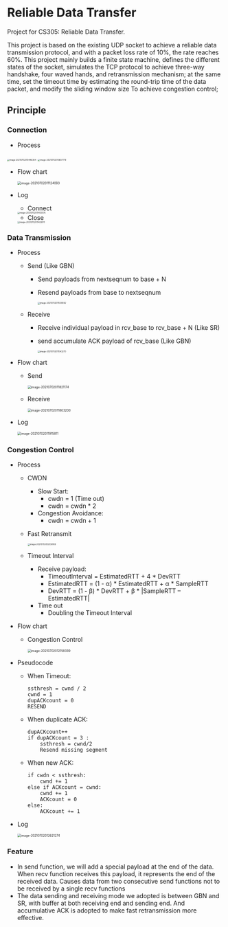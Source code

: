 # Reliable Data Transfer

Project for CS305: Reliable Data Transfer.

This project is based on the existing UDP socket to achieve a reliable data transmission protocol, and with a packet loss rate of 10%, the rate reaches 60%. This project mainly builds a finite state machine, defines the different states of the socket, simulates the TCP protocol to achieve three-way handshake, four waved hands, and retransmission mechanism; at the same time, set the timeout time by estimating the round-trip time of the data packet, and modify the sliding window size To achieve congestion control;



## Principle

### Connection

- Process

<img src="images\Process_Connect&Accept.png" alt="image-20210702010446304" style="zoom:33%;" />



<img src="images\Process_Close.png" alt="image-20210702010607779" style="zoom:33%;" />

- Flow chart

  <img src="images\FlowChart_Connect&Close.png" alt="image-20210702011124093" style="zoom:50%;" />

- Log

  - Connect

  <img src="images\Log_Connect.png" alt="image-20210702011403576" style="zoom:33%;" />

  - Close

  <img src="images\Log_Close.png" alt="image-20210702011429011" style="zoom:33%;" />

### Data Transmission

- Process
  - Send (Like GBN)

    - Send payloads from nextseqnum to base + N

    - Resend payloads from base to nextseqnum

      <img src="images\Process_Send.png" alt="image-20210702011509092" style="zoom:33%;" />

  - Receive	

    - Receive individual payload in rcv_base to rcv_base + N (Like SR)

    - send accumulate ACK payload of rcv_base (Like GBN)

      <img src="images\Process_Receive.png" alt="image-20210702011543270" style="zoom:33%;" />

- Flow chart

  - Send

    <img src="images\FlowChart_Send.png" alt="image-20210702011821174" style="zoom:50%;" />

  - Receive

    <img src="images\FlowChart_Receive.png" alt="image-20210702011803200" style="zoom: 50%;" />

- Log

  <img src="images\Log_Send&Receive.png" alt="image-20210702011915811" style="zoom:50%;" />

### Congestion Control

- Process

  - CWDN

    - Slow Start: 
      - cwdn = 1 (Time out)
      - cwdn = cwdn * 2
    - Congestion Avoidance:
      - cwdn = cwdn + 1

  - Fast Retransmit

    <img src="images\Process_CWDN.png" alt="image-20210702012038169" style="zoom:33%;" />

  - Timeout Interval 

    - Receive payload:
      - TimeoutInterval = EstimatedRTT + 4 * DevRTT
      - EstimatedRTT = (1 - α) * EstimatedRTT + α * SampleRTT
      - DevRTT = (1 - β) * DevRTT + β * |SampleRTT – EstimatedRTT|
    - Time out
      - Doubling the Timeout Interval

- Flow chart

  - Congestion Control

    <img src="images\FlowChart_Control.png" alt="image-20210702012158339" style="zoom:50%;" />

- Pseudocode

  - When Timeout:

    ```
    ssthresh = cwnd / 2 
    cwnd = 1 
    dupACKcount = 0
    RESEND
    ```

  - When duplicate ACK:

    ```
    dupACKcount++
    if dupACKcount = 3 :
    	ssthresh = cwnd/2
    	Resend missing segment
    ```

  - When new ACK:

    ```
    if cwdn < ssthresh:
    	cwnd += 1
    else if ACKcount = cwnd:
    	cwnd += 1
    	ACKcount = 0
    else:
    	ACKcount += 1
    ```

- Log

  <img src="images\Log_CWDN.png" alt="image-20210702012621274" style="zoom:50%;" />

  

### Feature

- In send function, we will add a special payload at the end of the data. When recv function receives this payload, it represents the end of the received data. Causes data from two consecutive send functions not to be received by a single recv functions
- The data sending and receiving mode we adopted is between GBN and SR, with buffer at both receiving end and sending end. And accumulative ACK is adopted to make fast retransmission more effective.





